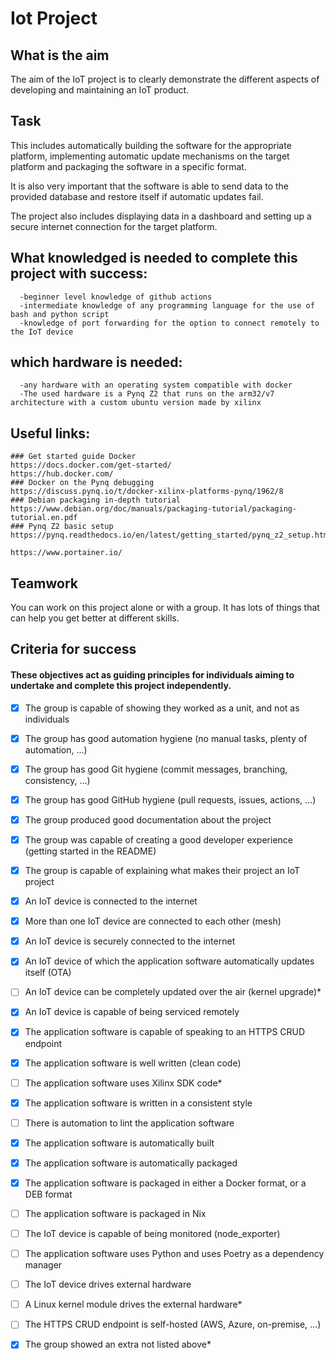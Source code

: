 # Iot Project
## What is the aim

The aim of the IoT project is to clearly demonstrate the different aspects of developing and maintaining an IoT product. 

## Task
This includes automatically building the software for the appropriate platform, implementing automatic update mechanisms on the target platform and packaging the software in a specific format.

It is also very important that the software is able to send data to the provided database and restore itself if automatic updates fail. 

The project also includes displaying data in a dashboard and setting up a secure internet connection for the target platform.

## What knowledged is needed to complete this project with success:
```
  -beginner level knowledge of github actions
  -intermediate knowledge of any programming language for the use of bash and python script
  -knowledge of port forwarding for the option to connect remotely to the IoT device
```
## which hardware is needed:
```
  -any hardware with an operating system compatible with docker
  -The used hardware is a Pynq Z2 that runs on the arm32/v7 architecture with a custom ubuntu version made by xilinx
```

## Useful links:
```
### Get started guide Docker
https://docs.docker.com/get-started/
https://hub.docker.com/
### Docker on the Pynq debugging
https://discuss.pynq.io/t/docker-xilinx-platforms-pynq/1962/8
### Debian packaging in-depth tutorial
https://www.debian.org/doc/manuals/packaging-tutorial/packaging-tutorial.en.pdf
### Pynq Z2 basic setup
https://pynq.readthedocs.io/en/latest/getting_started/pynq_z2_setup.html

https://www.portainer.io/
```
## Teamwork
You can work on this project alone or with a group. It has lots of things that can help you get better at different skills.
## Criteria for success

#### These objectives act as guiding principles for individuals aiming to undertake and complete this project independently.

- [x] The group is capable of showing they worked as a unit, and not as individuals
- [X] The group has good automation hygiene (no manual tasks, plenty of automation, …)
- [X] The group has good Git hygiene (commit messages, branching, consistency, …)
- [X] The group has good GitHub hygiene (pull requests, issues, actions, …)
- [X] The group produced good documentation about the project
- [X] The group was capable of creating a good developer experience (getting started in the README)
- [X] The group is capable of explaining what makes their project an IoT project

- [X] An IoT device is connected to the internet
- [X] More than one IoT device are connected to each other (mesh)
- [X] An IoT device is securely connected to the internet
- [X] An IoT device of which the application software automatically updates itself (OTA)
- [ ] An IoT device can be completely updated over the air (kernel upgrade)*
- [X] An IoT device is capable of being serviced remotely

- [X] The application software is capable of speaking to an HTTPS CRUD endpoint
- [X] The application software is well written (clean code)
- [ ] The application software uses Xilinx SDK code*
- [X] The application software is written in a consistent style
- [ ] There is automation to lint the application software
- [X] The application software is automatically built
- [X] The application software is automatically packaged

- [X] The application software is packaged in either a Docker format, or a DEB format
- [ ] The application software is packaged in Nix
- [ ] The IoT device is capable of being monitored (node_exporter)
- [ ] The application software uses Python and uses Poetry as a dependency manager
- [ ] The IoT device drives external hardware
- [ ] A Linux kernel module drives the external hardware*
- [ ] The HTTPS CRUD endpoint is self-hosted (AWS, Azure, on-premise, …)

- [X] The group showed an extra not listed above*
